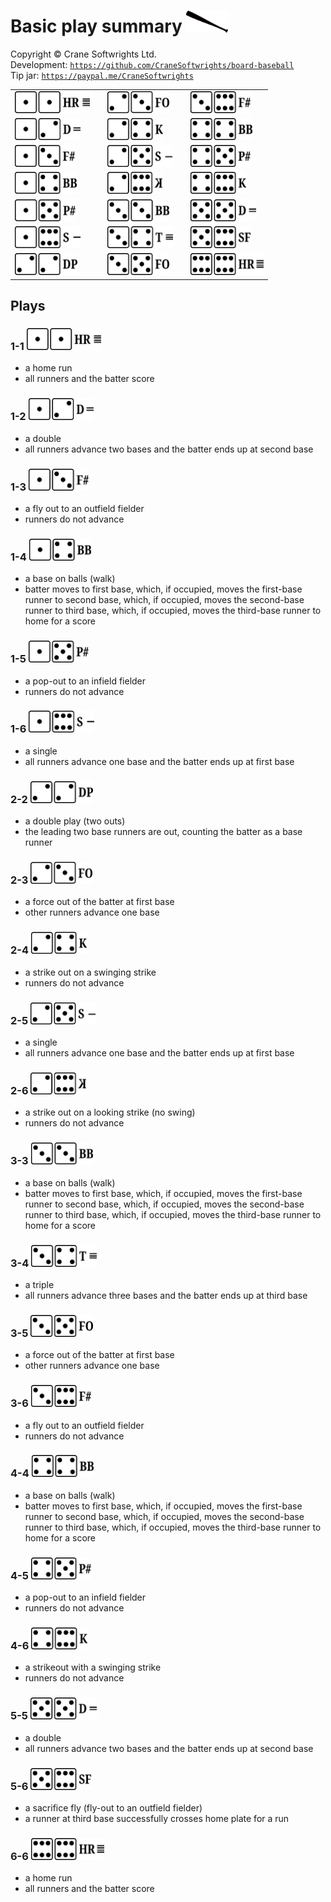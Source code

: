# Basic play summary <img alt="" src="../shared/z-batting.png" style="height:35px"/>

Copyright © Crane Softwrights Ltd.  
Development: [`https://github.com/CraneSoftwrights/board-baseball`](https://github.com/CraneSoftwrights/board-baseball)  
Tip jar: [`https://paypal.me/CraneSoftwrights`](https://paypal.me/CraneSoftwrights)  

| | | | | |
| :--- | :--- | :--- | :--- | :--- |
|[<img alt="" src="../shared/z-1-1.png" style="height:35px"/>](Z-PLAYS.md#1-1-)| |[<img alt="" src="../shared/z-2-3.png" style="height:35px"/>](Z-PLAYS.md#2-3-)| |[<img alt="" src="../shared/z-3-6.png" style="height:35px"/>](Z-PLAYS.md#3-6-)|
|[<img alt="" src="../shared/z-1-2.png" style="height:35px"/>](Z-PLAYS.md#1-2-)| |[<img alt="" src="../shared/z-2-4.png" style="height:35px"/>](Z-PLAYS.md#2-4-)| |[<img alt="" src="../shared/z-4-4.png" style="height:35px"/>](Z-PLAYS.md#4-4-)|
|[<img alt="" src="../shared/z-1-3.png" style="height:35px"/>](Z-PLAYS.md#1-3-)| |[<img alt="" src="../shared/z-2-5.png" style="height:35px"/>](Z-PLAYS.md#2-5-)| |[<img alt="" src="../shared/z-4-5.png" style="height:35px"/>](Z-PLAYS.md#4-5-)|
|[<img alt="" src="../shared/z-1-4.png" style="height:35px"/>](Z-PLAYS.md#1-4-)| |[<img alt="" src="../shared/z-2-6.png" style="height:35px"/>](Z-PLAYS.md#2-6-)| |[<img alt="" src="../shared/z-4-6.png" style="height:35px"/>](Z-PLAYS.md#4-6-)|
|[<img alt="" src="../shared/z-1-5.png" style="height:35px"/>](Z-PLAYS.md#1-5-)| |[<img alt="" src="../shared/z-3-3.png" style="height:35px"/>](Z-PLAYS.md#3-3-)| |[<img alt="" src="../shared/z-5-5.png" style="height:35px"/>](Z-PLAYS.md#5-5-)|
|[<img alt="" src="../shared/z-1-6.png" style="height:35px"/>](Z-PLAYS.md#1-6-)| |[<img alt="" src="../shared/z-3-4.png" style="height:35px"/>](Z-PLAYS.md#3-4-)| |[<img alt="" src="../shared/z-5-6.png" style="height:35px"/>](Z-PLAYS.md#5-6-)|
|[<img alt="" src="../shared/z-2-2.png" style="height:35px"/>](Z-PLAYS.md#2-2-)| |[<img alt="" src="../shared/z-3-5.png" style="height:35px"/>](Z-PLAYS.md#3-5-)| |[<img alt="" src="../shared/z-6-6.png" style="height:35px"/>](Z-PLAYS.md#6-6-)|
    
## Plays

### 1-1 <img alt="" src="../shared/z-1-1.png" style="height:35px"/>

- a home run
- all runners and the batter score

### 1-2 <img alt="" src="../shared/z-1-2.png" style="height:35px"/>

- a double
- all runners advance two bases and the batter ends up at second base

### 1-3 <img alt="" src="../shared/z-1-3.png" style="height:35px"/>

- a fly out to an outfield fielder
- runners do not advance

### 1-4 <img alt="" src="../shared/z-1-4.png" style="height:35px"/>

- a base on balls (walk)
- batter moves to first base, which, if occupied, moves the first-base runner to second base, which, if occupied, moves the second-base runner to third base, which, if occupied, moves the third-base runner to home for a score

### 1-5 <img alt="" src="../shared/z-1-5.png" style="height:35px"/>

- a pop-out to an infield fielder
- runners do not advance

### 1-6 <img alt="" src="../shared/z-1-6.png" style="height:35px"/>

- a single
- all runners advance one base and the batter ends up at first base

### 2-2 <img alt="" src="../shared/z-2-2.png" style="height:35px"/>

- a double play (two outs)
- the leading two base runners are out, counting the batter as a base runner

### 2-3 <img alt="" src="../shared/z-2-3.png" style="height:35px"/>

- a force out of the batter at first base
- other runners advance one base

### 2-4 <img alt="" src="../shared/z-2-4.png" style="height:35px"/>

- a strike out on a swinging strike
- runners do not advance

### 2-5 <img alt="" src="../shared/z-2-5.png" style="height:35px"/>

- a single
- all runners advance one base and the batter ends up at first base

### 2-6 <img alt="" src="../shared/z-2-6.png" style="height:35px"/>

- a strike out on a looking strike (no swing)
- runners do not advance

### 3-3 <img alt="" src="../shared/z-3-3.png" style="height:35px"/>

- a base on balls (walk)
- batter moves to first base, which, if occupied, moves the first-base runner to second base, which, if occupied, moves the second-base runner to third base, which, if occupied, moves the third-base runner to home for a score

### 3-4 <img alt="" src="../shared/z-3-4.png" style="height:35px"/>

- a triple
- all runners advance three bases and the batter ends up at third base

### 3-5 <img alt="" src="../shared/z-3-5.png" style="height:35px"/>

- a force out of the batter at first base
- other runners advance one base

### 3-6 <img alt="" src="../shared/z-3-6.png" style="height:35px"/>

- a fly out to an outfield fielder
- runners do not advance

### 4-4 <img alt="" src="../shared/z-4-4.png" style="height:35px"/>

- a base on balls (walk)
- batter moves to first base, which, if occupied, moves the first-base runner to second base, which, if occupied, moves the second-base runner to third base, which, if occupied, moves the third-base runner to home for a score

### 4-5 <img alt="" src="../shared/z-4-5.png" style="height:35px"/>

- a pop-out to an infield fielder
- runners do not advance

### 4-6 <img alt="" src="../shared/z-4-6.png" style="height:35px"/>

- a strikeout with a swinging strike
- runners do not advance

### 5-5 <img alt="" src="../shared/z-5-5.png" style="height:35px"/>

- a double
- all runners advance two bases and the batter ends up at second base

### 5-6 <img alt="" src="../shared/z-5-6.png" style="height:35px"/>

- a sacrifice fly (fly-out to an outfield fielder)
- a runner at third base successfully crosses home plate for a run

### 6-6 <img alt="" src="../shared/z-6-6.png" style="height:35px"/>

- a home run
- all runners and the batter score



